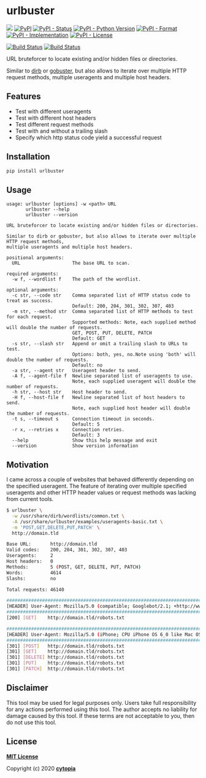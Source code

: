 # urlbuster


[![](https://img.shields.io/badge/code%20style-black-000000.svg)](https://github.com/psf/black)
[![PyPI](https://img.shields.io/pypi/v/urlbuster)](https://pypi.org/project/urlbuster/)
[![PyPI - Status](https://img.shields.io/pypi/status/urlbuster)](https://pypi.org/project/urlbuster/)
[![PyPI - Python Version](https://img.shields.io/pypi/pyversions/urlbuster)](https://pypi.org/project/urlbuster/)
[![PyPI - Format](https://img.shields.io/pypi/format/urlbuster)](https://pypi.org/project/urlbuster/)
[![PyPI - Implementation](https://img.shields.io/pypi/implementation/urlbuster)](https://pypi.org/project/urlbuster/)
[![PyPI - License](https://img.shields.io/pypi/l/urlbuster)](https://pypi.org/project/urlbuster/)

[![Build Status](https://github.com/cytopia/urlbuster/workflows/linting/badge.svg)](https://github.com/cytopia/urlbuster/actions?workflow=linting)
[![Build Status](https://github.com/cytopia/urlbuster/workflows/building/badge.svg)](https://github.com/cytopia/urlbuster/actions?workflow=building)


URL bruteforcer to locate existing and/or hidden files or directories.

Similar to [dirb](http://dirb.sourceforge.net/) or [gobuster](https://github.com/OJ/gobuster), but also allows to iterate over multiple HTTP request methods,
multiple useragents and multiple host headers.


## Features

* Test with different useragents
* Test with different host headers
* Test different request methods
* Test with and without a trailing slash
* Specify which http status code yield a successful request


## Installation
```bash
pip install urlbuster
```

## Usage
```
usage: urlbuster [options] -w <path> URL
       urlbuster --help
       urlbuster --version

URL bruteforcer to locate existing and/or hidden files or directories.

Similar to dirb or gobuster, but also allows to iterate over multiple HTTP request methods,
multiple useragents and multiple host headers.

positional arguments:
  URL                   The base URL to scan.

required arguments:
  -w f, --wordlist f    The path of the wordlist.

optional arguments:
  -c str, --code str    Comma separated list of HTTP status code to treat as success.
                        Default: 200, 204, 301, 302, 307, 403
  -m str, --method str  Comma separated list of HTTP methods to test for each request.
                        Supported methods: Note, each supplied method will double the number of requests.
                        GET, POST, PUT, DELETE, PATCH
                        Default: GET
  -s str, --slash str   Append or omit a trailing slash to URLs to test.
                        Options: both, yes, no.Note using 'both' will double the number of requests.
                        Default: no
  -a str, --agent str   Useragent header to send.
  -A f, --agent-file f  Newline separated list of useragents to use.
                        Note, each supplied useragent will double the number of requests.
  -h str, --host str    Host header to send.
  -H f, --host-file f   Newline separated list of host headers to send.
                        Note, each supplied host header will double the number of requests.
  -t s, --timeout s     Connection timeout in seconds.
                        Default: 5
  -r x, --retries x     Connection retries.
                        Default: 3
  --help                Show this help message and exit
  --version             Show version information
```


## Motivation

I came across a couple of websites that behaved differently depending on the specified useragent.
The feature of iterating over multiple specified useragents and other HTTP header values
or request methods was lacking from current tools.


```bash
$ urlbuster \
  -w /usr/share/dirb/wordlists/common.txt \
  -A /usr/share/urlbuster/examples/useragents-basic.txt \
  -m 'POST,GET,DELETE,PUT,PATCH' \
  http://domain.tld

Base URL:       http://domain.tld
Valid codes:    200, 204, 301, 302, 307, 403
Useragents:     2
Host headers:   0
Methods:        5 (POST, GET, DELETE, PUT, PATCH)
Words:          4614
Slashs:         no

Total requests: 46140

####################################################################################################
[HEADER] User-Agent: Mozilla/5.0 (compatible; Googlebot/2.1; +http://www.google.com/bot.html)
####################################################################################################
[200] [GET]    http://domain.tld/robots.txt

####################################################################################################
[HEADER] User-Agent: Mozilla/5.0 (iPhone; CPU iPhone OS 6_0 like Mac OS X) AppleWebKit/536.26 (KHTML, like Gecko) Version/6.0 Mobile/10A5376e Safari/8536.25
####################################################################################################
[301] [POST]   http://domain.tld/robots.txt
[301] [GET]    http://domain.tld/robots.txt
[301] [DELETE] http://domain.tld/robots.txt
[301] [PUT]    http://domain.tld/robots.txt
[301] [PATCH]  http://domain.tld/robots.txt
```


## Disclaimer

This tool may be used for legal purposes only. Users take full responsibility for any actions performed using this tool. The author accepts no liability for damage caused by this tool. If these terms are not acceptable to you, then do not use this tool.


## License

**[MIT License](LICENSE.txt)**

Copyright (c) 2020 **[cytopia](https://github.com/cytopia)**
